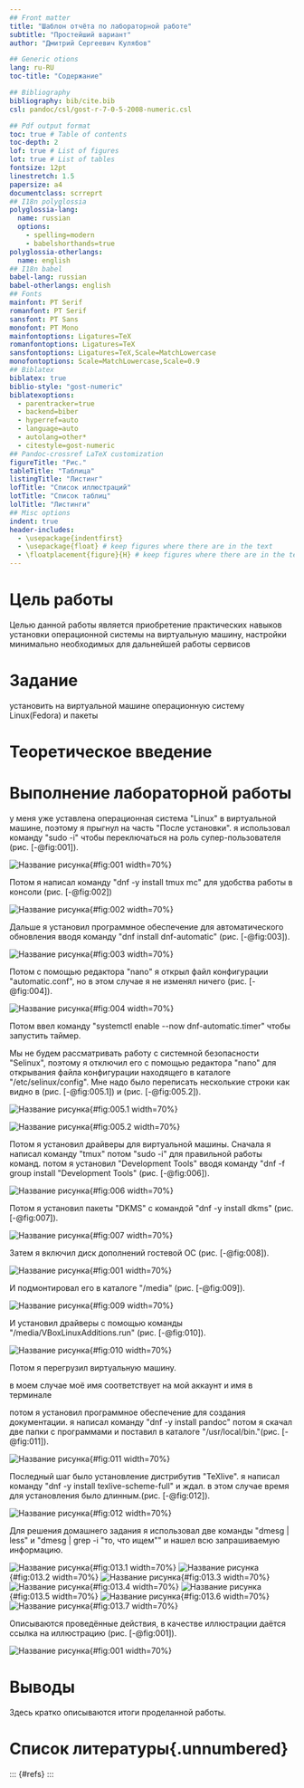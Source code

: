```yaml
---
## Front matter
title: "Шаблон отчёта по лабораторной работе"
subtitle: "Простейший вариант"
author: "Дмитрий Сергеевич Кулябов"

## Generic otions
lang: ru-RU
toc-title: "Содержание"

## Bibliography
bibliography: bib/cite.bib
csl: pandoc/csl/gost-r-7-0-5-2008-numeric.csl

## Pdf output format
toc: true # Table of contents
toc-depth: 2
lof: true # List of figures
lot: true # List of tables
fontsize: 12pt
linestretch: 1.5
papersize: a4
documentclass: scrreprt
## I18n polyglossia
polyglossia-lang:
  name: russian
  options:
	- spelling=modern
	- babelshorthands=true
polyglossia-otherlangs:
  name: english
## I18n babel
babel-lang: russian
babel-otherlangs: english
## Fonts
mainfont: PT Serif
romanfont: PT Serif
sansfont: PT Sans
monofont: PT Mono
mainfontoptions: Ligatures=TeX
romanfontoptions: Ligatures=TeX
sansfontoptions: Ligatures=TeX,Scale=MatchLowercase
monofontoptions: Scale=MatchLowercase,Scale=0.9
## Biblatex
biblatex: true
biblio-style: "gost-numeric"
biblatexoptions:
  - parentracker=true
  - backend=biber
  - hyperref=auto
  - language=auto
  - autolang=other*
  - citestyle=gost-numeric
## Pandoc-crossref LaTeX customization
figureTitle: "Рис."
tableTitle: "Таблица"
listingTitle: "Листинг"
lofTitle: "Список иллюстраций"
lotTitle: "Список таблиц"
lolTitle: "Листинги"
## Misc options
indent: true
header-includes:
  - \usepackage{indentfirst}
  - \usepackage{float} # keep figures where there are in the text
  - \floatplacement{figure}{H} # keep figures where there are in the text
---
```


# Цель работы

Целью данной работы является приобретение практических навыков установки операционной системы на виртуальную машину, настройки минимально необходимых для дальнейшей работы сервисов

# Задание

установить на виртуальной машине операционную систему Linux(Fedora) и пакеты

# Теоретическое введение



# Выполнение лабораторной работы

у меня уже уставлена операционная система "Linux" в виртуальной машине, поэтому я прыгнул на часть "После установки". я использовал команду "sudo -i" чтобы переключаться на роль супер-пользователя (рис. [-@fig:001]).

![Название рисунка](image/placeimg_800_600_tech.jpg){#fig:001 width=70%}

Потом я написал команду "dnf -y install tmux mc" для удобства работы в консоли (рис. [-@fig:002])

![Название рисунка](image/placeimg_800_600_tech.jpg){#fig:002 width=70%}

Дальше я установил программное обеспечение для автоматического обновления вводя команду "dnf install dnf-automatic" (рис. [-@fig:003]).

![Название рисунка](image/placeimg_800_600_tech.jpg){#fig:003 width=70%}

Потом с помощью редактора "nano" я открыл файл конфигурации "automatic.conf", но в этом случае я не изменял ничего (рис. [-@fig:004]).

![Название рисунка](image/placeimg_800_600_tech.jpg){#fig:004 width=70%}

Потом ввел команду "systemctl enable --now dnf-automatic.timer" чтобы запустить таймер.

Мы не будем рассматривать работу с системной безопасности "Selinux", поэтому я отключил его с помощью редактора "nano" для открывания файла конфигурации находящего в каталоге "/etc/selinux/config". Мне надо было переписать несколькие строки как видно в (рис. [-@fig:005.1]) и (рис. [-@fig:005.2]).

![Название рисунка](image/placeimg_800_600_tech.jpg){#fig:005.1 width=70%}

![Название рисунка](image/placeimg_800_600_tech.jpg){#fig:005.2 width=70%}

Потом я установил драйверы для виртуальной машины. Сначала я написал команду "tmux" потом "sudo -i" для правильной работы команд. потом я установил "Development Tools" вводя команду "dnf -f group install "Development Tools" (рис. [-@fig:006]). 

![Название рисунка](image/placeimg_800_600_tech.jpg){#fig:006 width=70%}

Потом я установил пакеты "DKMS" с командой "dnf -y install dkms" (рис. [-@fig:007]).

![Название рисунка](image/placeimg_800_600_tech.jpg){#fig:007 width=70%}

Затем я включил диск дополнений гостевой ОС (рис. [-@fig:008]).

![Название рисунка](image/placeimg_800_600_tech.jpg){#fig:001 width=70%}

И подмонтировал его в каталоге "/media" (рис. [-@fig:009]).

![Название рисунка](image/placeimg_800_600_tech.jpg){#fig:009 width=70%}

И установил драйверы с помощью команды "/media/VBoxLinuxAdditions.run" (рис. [-@fig:010]).

![Название рисунка](image/placeimg_800_600_tech.jpg){#fig:010 width=70%}

Потом я перегрузил виртуальную машину.

в моем случае моё имя соответствует на мой аккаунт и имя в терминале 

потом я установил программное обеспечение для создания документации. я написал команду "dnf -y install pandoc" потом я скачал две папки с программами и поставил в каталоге "/usr/local/bin."(рис. [-@fig:011]).

![Название рисунка](image/placeimg_800_600_tech.jpg){#fig:011 width=70%}

Последный шаг было установление дистрибутив "TeXlive". я написал команду "dnf -y install texlive-scheme-full" и ждал. в этом случае время для установления было длинным.(рис. [-@fig:012]).

![Название рисунка](image/placeimg_800_600_tech.jpg){#fig:012 width=70%}

Для решения домашнего задания я использовал две команды "dmesg | less" и "dmesg | grep -i "то, что ищем"" и нашел всю запрашиваемую информацию.

![Название рисунка](image/placeimg_800_600_tech.jpg){#fig:013.1 width=70%}
![Название рисунка](image/placeimg_800_600_tech.jpg){#fig:013.2 width=70%}
![Название рисунка](image/placeimg_800_600_tech.jpg){#fig:013.3 width=70%}
![Название рисунка](image/placeimg_800_600_tech.jpg){#fig:013.4 width=70%}
![Название рисунка](image/placeimg_800_600_tech.jpg){#fig:013.5 width=70%}
![Название рисунка](image/placeimg_800_600_tech.jpg){#fig:013.6 width=70%}
![Название рисунка](image/placeimg_800_600_tech.jpg){#fig:013.7 width=70%}



Описываются проведённые действия, в качестве иллюстрации даётся ссылка на иллюстрацию 
(рис. [-@fig:001]).

![Название рисунка](image/placeimg_800_600_tech.jpg){#fig:001 width=70%}

# Выводы

Здесь кратко описываются итоги проделанной работы.

# Список литературы{.unnumbered}

::: {#refs}
:::
